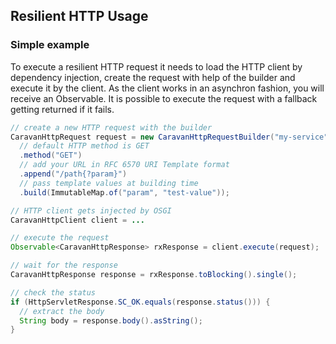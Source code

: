 ## Resilient HTTP Usage

### Simple example

To execute a resilient HTTP request it needs to load the HTTP client by dependency injection, create the request with help of the builder and execute it by the client.
As the client works in an asynchron fashion, you will receive an Observable. It is possible to execute the request with a fallback getting returned if it fails.

```java
// create a new HTTP request with the builder
CaravanHttpRequest request = new CaravanHttpRequestBuilder("my-service")
  // default HTTP method is GET
  .method("GET")
  // add your URL in RFC 6570 URI Template format
  .append("/path{?param}")
  // pass template values at building time
  .build(ImmutableMap.of("param", "test-value"));

// HTTP client gets injected by OSGI
CaravanHttpClient client = ...

// execute the request
Observable<CaravanHttpResponse> rxResponse = client.execute(request);

// wait for the response
CaravanHttpResponse response = rxResponse.toBlocking().single();

// check the status
if (HttpServletResponse.SC_OK.equals(response.status())) {
  // extract the body
  String body = response.body().asString();
}
```
